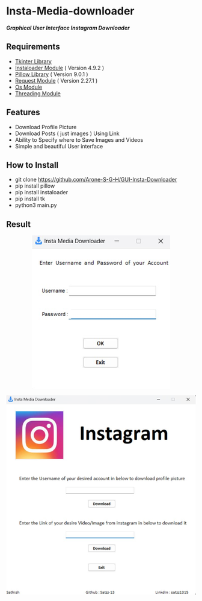 # Insta-Media-downloader

**_Graphical User Interface Instagram Downloader_**

## Requirements
- <a href='https://docs.python.org/3/library/tkinter.html'>Tkinter Library</a>
- <a href='https://instaloader.github.io/'>Instaloader Module</a><span>  ( Version 4.9.2 )</span>
- <a href='https://pillow.readthedocs.io/'>Pillow Library</a><span>  ( Version 9.0.1 )</span>
- <a href='https://docs.python-requests.org/'>Request Module</a><span>  ( Version 2.27.1 )</span>
- <a href='https://docs.python.org/3/library/os.html'>Os Module</a>
- <a href='https://docs.python.org/3/library/threading.html'>Threading Module</a>

## Features
- Download Profile Picture 
- Download Posts ( just images ) Using Link
- Ability to Specify where to Save Images and Videos
- Simple and beautiful User interface

## How to Install 
- git clone https://github.com/Arone-S-G-H/GUI-Insta-Downloader
- pip install pillow
- pip install instaloader
- pip install tk
- python3 main.py

## Result
<p align="center">
  <img src="Result/Login.jpg">
</p>
<p align="center">
  <img src="Result/Download.jpg">
</p>
